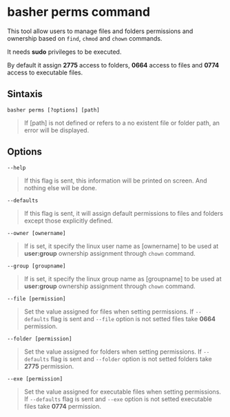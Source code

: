 # basher perms command

This tool allow users to manage files and folders permissions and ownership based on `find`, `chmod` and `chown` commands.

It needs **sudo** privileges to be executed.

By default it assign **2775** access to folders, **0664** access to files and **0774** access to executable files.

## Sintaxis

`basher perms [?options] [path]`

> If [path] is not defined or refers to a no existent file or folder path, an error will be displayed.

## Options

`--help`

> If this flag is sent, this information will be printed on screen. And nothing else will be done.

`--defaults`

> If this flag is sent, it will assign default permissions to files and folders except those explicitly defined.

`--owner [ownername]`

> If is set, it specify the linux user name as [ownername] to be used at **user:group** ownership assignment through `chown` command.

`--group [groupname]`

> If is set, it specify the linux group name as [groupname] to be used at **user:group** ownership assignment through `chown` command.

`--file [permission]`

> Set the value assigned for files when setting permissions. If `--defaults` flag is sent and `--file` option is not setted files take **0664** permission.

`--folder [permission]`

> Set the value assigned for folders when setting permissions. If `--defaults` flag is sent and `--folder` option is not setted folders take **2775** permission.

`--exe [permission]`

> Set the value assigned for executable files when setting permissions. If `--defaults` flag is sent and `--exe` option is not setted executable files take **0774** permission.
